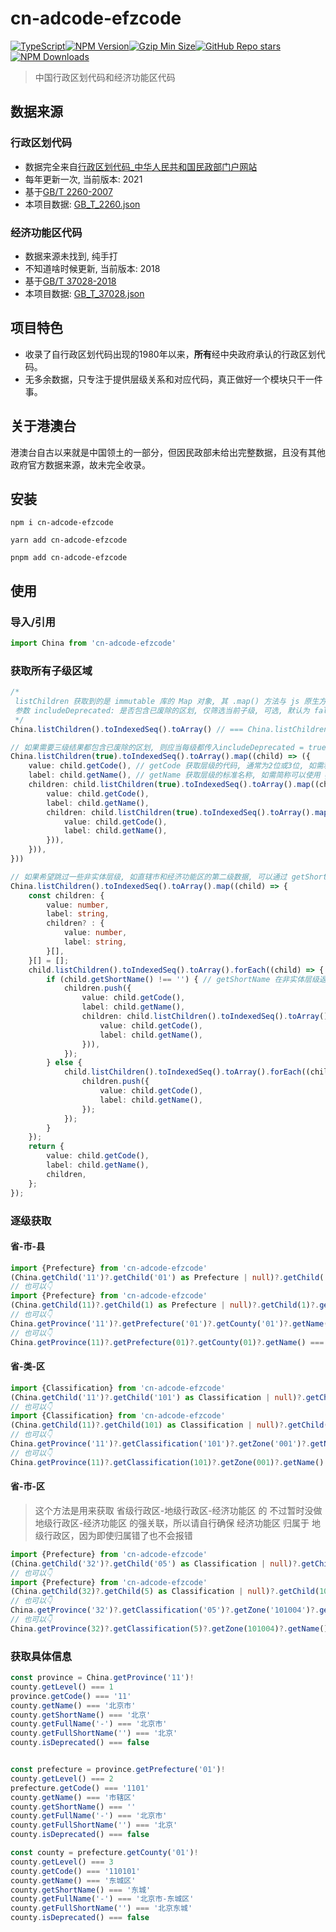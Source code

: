 # cn-adcode-efzcode

[![TypeScript](https://img.shields.io/badge/-TypeScript-3178C6?style=flat-square&logo=TypeScript&logoColor=white)](#)[![NPM Version](https://img.shields.io/npm/v/cn-adcode-efzcode?label=NPM%20Version&logo=npm&style=flat-square&labelColor=CB3837&logoColor=white&color=6f94cd "NPM Version")](https://www.npmjs.com/package/cn-adcode-efzcode?activeTab=versions)[![Gzip Min Size](https://img.shields.io/bundlephobia/minzip/cn-adcode-efzcode?label=Gzip%20Min%20Size&logo=Google-Chrome&style=flat-square&labelColor=4285F4&logoColor=white&color=6f94cd "Gzip Min Size")](https://bundlephobia.com/package/cn-adcode-efzcode)[![GitHub Repo stars](https://img.shields.io/github/stars/WankkoRee/cn-adcode-efzcode?label=Github%20Stars&logo=Github&style=flat-square&labelColor=181717&logoColor=white&color=6f94cd "GitHub Repo stars")](https://github.com/WankkoRee/cn-adcode-efzcode)[![NPM Downloads](https://img.shields.io/npm/dt/cn-adcode-efzcode?label=NPM%20Downloads&logo=npm&style=flat-square&labelColor=CB3837&logoColor=white&color=6f94cd "NPM Downloads")](https://www.npmjs.com/package/cn-adcode-efzcode)

> 中国行政区划代码和经济功能区代码

## 数据来源

### 行政区划代码

- 数据完全来自[行政区划代码_中华人民共和国民政部门户网站](https://www.mca.gov.cn/n156/n186/index.html)
- 每年更新一次, 当前版本: 2021
- 基于[GB/T 2260-2007](https://openstd.samr.gov.cn/bzgk/gb/newGbInfo?hcno=C9C488FD717AFDCD52157F41C3302C6D)
- 本项目数据: [GB_T_2260.json](src/data/GB_T_2260.json)

### 经济功能区代码

- 数据来源未找到, 纯手打
- 不知道啥时候更新, 当前版本: 2018
- 基于[GB/T 37028-2018](https://openstd.samr.gov.cn/bzgk/gb/newGbInfo?hcno=241A4BB1E525D9491A72E5BF3DF15D5A)
- 本项目数据: [GB_T_37028.json](src/data/GB_T_37028.json)

## 项目特色

- 收录了自行政区划代码出现的1980年以来，**所有**经中央政府承认的行政区划代码。
- 无多余数据，只专注于提供层级关系和对应代码，真正做好一个模块只干一件事。

## 关于港澳台

港澳台自古以来就是中国领土的一部分，但因民政部未给出完整数据，且没有其他政府官方数据来源，故未完全收录。


## 安装

```shell
npm i cn-adcode-efzcode
````

```shell
yarn add cn-adcode-efzcode
```

```shell
pnpm add cn-adcode-efzcode
```

## 使用

### 导入/引用

```typescript
import China from 'cn-adcode-efzcode'
```

### 获取所有子级区域

```typescript
/*
 listChildren 获取到的是 immutable 库的 Map 对象, 其 .map() 方法与 js 原生方法并不一样, 如需遍历建议获取后再 .toIndexedSeq().toArray()
 参数 includeDeprecated: 是否包含已废除的区划, 仅筛选当前子级, 可选, 默认为 false, 因为通常不需要列出已废除的区划
 */
China.listChildren().toIndexedSeq().toArray() // === China.listChildren(false).toIndexedSeq().toArray()

// 如果需要三级结果都包含已废除的区划, 则应当每级都传入includeDeprecated = true
China.listChildren(true).toIndexedSeq().toArray().map((child) => ({
    value: child.getCode(), // getCode 获取层级的代码, 通常为2位或3位, 如需和前置层级一起获取可以使用 getFullCode
    label: child.getName(), // getName 获取层级的标准名称, 如需简称可以使用 getShortName, 如需和前置层级一起获取可以使用 getFullName
    children: child.listChildren(true).toIndexedSeq().toArray().map((child) => ({
        value: child.getCode(),
        label: child.getName(),
        children: child.listChildren(true).toIndexedSeq().toArray().map((child) => ({
            value: child.getCode(),
            label: child.getName(),
        })),
    })),
}))

// 如果希望跳过一些非实体层级, 如直辖市和经济功能区的第二级数据, 可以通过 getShortName 判断
China.listChildren().toIndexedSeq().toArray().map((child) => {
    const children: {
        value: number,
        label: string,
        children? : {
            value: number,
            label: string,
        }[],
    }[] = [];
    child.listChildren().toIndexedSeq().toArray().forEach((child) => {
        if (child.getShortName() !== '') { // getShortName 在非实体层级返回空字符串
            children.push({
                value: child.getCode(),
                label: child.getName(),
                children: child.listChildren().toIndexedSeq().toArray().map((child) => ({
                    value: child.getCode(),
                    label: child.getName(),
                })),
            });
        } else {
            child.listChildren().toIndexedSeq().toArray().forEach((child) => {
                children.push({
                    value: child.getCode(),
                    label: child.getName(),
                });
            });
        }
    });
    return {
        value: child.getCode(),
        label: child.getName(),
        children,
    };
});
```

### 逐级获取

#### 省-市-县

```typescript
import {Prefecture} from 'cn-adcode-efzcode'
(China.getChild('11')?.getChild('01') as Prefecture | null)?.getChild('01')?.getName() === '东城区'
// 也可以👇
import {Prefecture} from 'cn-adcode-efzcode'
(China.getChild(11)?.getChild(1) as Prefecture | null)?.getChild(1)?.getName() === '东城区'
// 也可以👇
China.getProvince('11')?.getPrefecture('01')?.getCounty('01')?.getName() === '东城区'
// 也可以👇
China.getProvince(11)?.getPrefecture(01)?.getCounty(01)?.getName() === '东城区'
```

#### 省-类-区

```typescript
import {Classification} from 'cn-adcode-efzcode'
(China.getChild('11')?.getChild('101') as Classification | null)?.getChild('001')?.getName() === '北京经济技术开发区'
// 也可以👇
import {Classification} from 'cn-adcode-efzcode'
(China.getChild(11)?.getChild(101) as Classification | null)?.getChild(001)?.getName() === '北京经济技术开发区'
// 也可以👇
China.getProvince('11')?.getClassification('101')?.getZone('001')?.getName() === '北京经济技术开发区'
// 也可以👇
China.getProvince(11)?.getClassification(101)?.getZone(001)?.getName() === '北京经济技术开发区'
```

#### 省-市-区

> 这个方法是用来获取 省级行政区-地级行政区-经济功能区 的
> 不过暂时没做 地级行政区-经济功能区 的强关联，所以请自行确保 经济功能区 归属于 地级行政区，因为即使归属错了也不会报错

```typescript
import {Prefecture} from 'cn-adcode-efzcode'
(China.getChild('32')?.getChild('05') as Classification | null)?.getChild('101004')?.getName() === '苏州工业园区'
// 也可以👇
import {Prefecture} from 'cn-adcode-efzcode'
(China.getChild(32)?.getChild(5) as Classification | null)?.getChild(101004)?.getName() === '苏州工业园区'
// 也可以👇
China.getProvince('32')?.getClassification('05')?.getZone('101004')?.getName() === '苏州工业园区'
// 也可以👇
China.getProvince(32)?.getClassification(5)?.getZone(101004)?.getName() === '苏州工业园区'
```

### 获取具体信息

```typescript
const province = China.getProvince('11')!
county.getLevel() === 1
province.getCode() === '11'
county.getName() === '北京市'
county.getShortName() === '北京'
county.getFullName('-') === '北京市'
county.getFullShortName('') === '北京'
county.isDeprecated() === false


const prefecture = province.getPrefecture('01')!
county.getLevel() === 2
prefecture.getCode() === '1101'
county.getName() === '市辖区'
county.getShortName() === ''
county.getFullName('-') === '北京市'
county.getFullShortName('') === '北京'
county.isDeprecated() === false

const county = prefecture.getCounty('01')!
county.getLevel() === 3
county.getCode() === '110101'
county.getName() === '东城区'
county.getShortName() === '东城'
county.getFullName('-') === '北京市-东城区'
county.getFullShortName('') === '北京东城'
county.isDeprecated() === false
```
